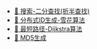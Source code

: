 - [📄 搜索-二分查找(折半查找)](/计算机时代/算法(啊哈)/%E6%90%9C%E7%B4%A2-%E4%BA%8C%E5%88%86%E6%9F%A5%E6%89%BE%28%E6%8A%98%E5%8D%8A%E6%9F%A5%E6%89%BE%29.md)
- [📄 分布式ID生成-雪花算法](/计算机时代/算法(啊哈)/%E5%88%86%E5%B8%83%E5%BC%8FID%E7%94%9F%E6%88%90-%E9%9B%AA%E8%8A%B1%E7%AE%97%E6%B3%95.md)
- [📄 最短路径-Dijkstra算法](/计算机时代/算法(啊哈)/%E6%9C%80%E7%9F%AD%E8%B7%AF%E5%BE%84-Dijkstra%E7%AE%97%E6%B3%95.md)
- [📄 MD5生成](/计算机时代/算法(啊哈)/MD5生成.md)
